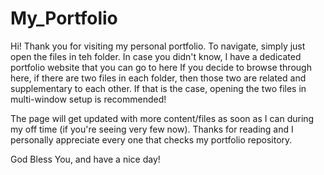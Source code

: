 # My_Portfolio
Hi! Thank you for visiting my personal portfolio.
To navigate, simply just open the files in teh folder. In case you didn't know, I have a dedicated portfolio website that you can go to here
If you decide to browse through here, if there are two files in each folder, then those two are related and supplementary to each other.
If that is the case, opening the two files in multi-window setup is recommended!

The page will get updated with more content/files as soon as I can during my off time (if you're seeing very few now).
Thanks for reading and I personally appreciate every one that checks my portfolio repository.

God Bless You, and have a nice day!
